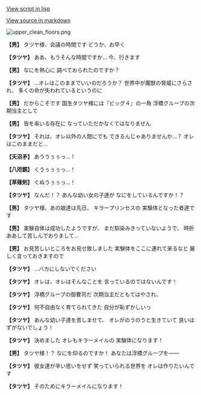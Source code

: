 [View script in lisp](../scripts/100204060.txt)

[View source in markdown](100204060.md)

![upper_clean_floors.png](../images/backgrounds/upper_clean_floors.png)

**【男】**
タツヤ様、会議の時間です
どうか、お早く

**【タツヤ】**
ああ、もうそんな時間ですか…
今、行きます

**【男】**
なにを熱心に
調べておられたのですか？

**【タツヤ】**
…オレはこのままでいいのだろうか？
世界中が魔獣の脅威にさらされ、
多くの命が失われているというのに

**【男】**
だからこそです
国生タツヤ様には『ビッグ４』の一角
浮橋グループの次期当主として

**【男】**
皆を率いる存在に
なっていただかなくてはなりません

**【タツヤ】**
それは、オレ以外の人間にでも
できるんじゃありませんか…？
オレはこのままだと…

**【天沼矛】**
あううぅぅっ…！

**【八咫鏡】**
くうぅぅぅっ…！

**【草薙剣】**
ぐぬうぅぅっ…！

**【タツヤ】**
なんだ！？
あんな幼い女の子達が
なにをしているんですか！？

**【男】**
タツヤ様、あの娘達は先日、
キラープリンセスの
実験体となった者達です

**【男】**
実験自体は成功したようですが、
まだ馴染みきっていないようで、
時折ああして苦しんでおりまして…

**【男】**
お見苦しいところをお見せ致しました
実験体をここに連れて来るなと
厳しく言っておきますので

**【タツヤ】**
…バカにしないでください

**【タツヤ】**
オレは、オレはそんなことを
言っているのではないんです！

**【タツヤ】**
浮橋グループの御曹司だ
次期当主だともてはやされ、

**【タツヤ】**
何不自由なく育てられてきた
自分が恥ずかしいっ

**【タツヤ】**
あんな幼い子達を苦しませて、
オレがのうのうと生きていて
良いはずがないでしょう！

**【タツヤ】**
決めました
オレもキラーメイルの
実験体になります！

**【男】**
タツヤ様！？
なにを仰るのですか！
あなたは浮橋グループを――

**【タツヤ】**
彼女達が辛い思いをせず
笑っていられる世界を
オレは作りたいんです

**【タツヤ】**
そのためにキラーメイルになります！
